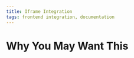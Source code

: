 ```yaml
---
title: Iframe Integration
tags: frontend integration, documentation
---
```




# Why You May Want This

